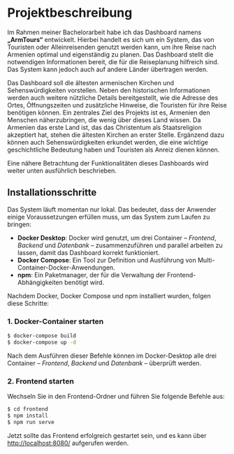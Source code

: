 # Projektbeschreibung

Im Rahmen meiner Bachelorarbeit habe ich das Dashboard namens **„ArmTours“** entwickelt. Hierbei handelt es sich um ein System, das von Touristen oder Alleinreisenden genutzt werden kann, um ihre Reise nach Armenien optimal und eigenständig zu planen. Das Dashboard stellt die notwendigen Informationen bereit, die für die Reiseplanung hilfreich sind. Das System kann jedoch auch auf andere Länder übertragen werden.

Das Dashboard soll die ältesten armenischen Kirchen und Sehenswürdigkeiten vorstellen. Neben den historischen Informationen werden auch weitere nützliche Details bereitgestellt, wie die Adresse des Ortes, Öffnungszeiten und zusätzliche Hinweise, die Touristen für ihre Reise benötigen können. Ein zentrales Ziel des Projekts ist es, Armenien den Menschen näherzubringen, die wenig über dieses Land wissen. Da Armenien das erste Land ist, das das Christentum als Staatsreligion akzeptiert hat, stehen die ältesten Kirchen an erster Stelle. Ergänzend dazu können auch Sehenswürdigkeiten erkundet werden, die eine wichtige geschichtliche Bedeutung haben und Touristen als Anreiz dienen können.

Eine nähere Betrachtung der Funktionalitäten dieses Dashboards wird weiter unten ausführlich beschrieben.

## Installationsschritte

Das System läuft momentan nur lokal. Das bedeutet, dass der Anwender einige Voraussetzungen erfüllen muss, um das System zum Laufen zu bringen:

- **Docker Desktop**: Docker wird genutzt, um drei Container – _Frontend_, _Backend_ und _Datenbank_ – zusammenzuführen und parallel arbeiten zu lassen, damit das Dashboard korrekt funktioniert.
- **Docker Compose**: Ein Tool zur Definition und Ausführung von Multi-Container-Docker-Anwendungen.
- **npm**: Ein Paketmanager, der für die Verwaltung der Frontend-Abhängigkeiten benötigt wird.

Nachdem Docker, Docker Compose und npm installiert wurden, folgen diese Schritte:

### 1. Docker-Container starten

```bash
$ docker-compose build
$ docker-compose up -d
```

Nach dem Ausführen dieser Befehle können im Docker-Desktop alle drei Container – _Frontend_, _Backend_ und _Datenbank_ – überprüft werden.

### 2. Frontend starten

Wechseln Sie in den Frontend-Ordner und führen Sie folgende Befehle aus:

```bash
$ cd frontend
$ npm install
$ npm run serve
```

Jetzt sollte das Frontend erfolgreich gestartet sein, und es kann über [http://localhost:8080/](http://localhost:8080/) aufgerufen werden.
